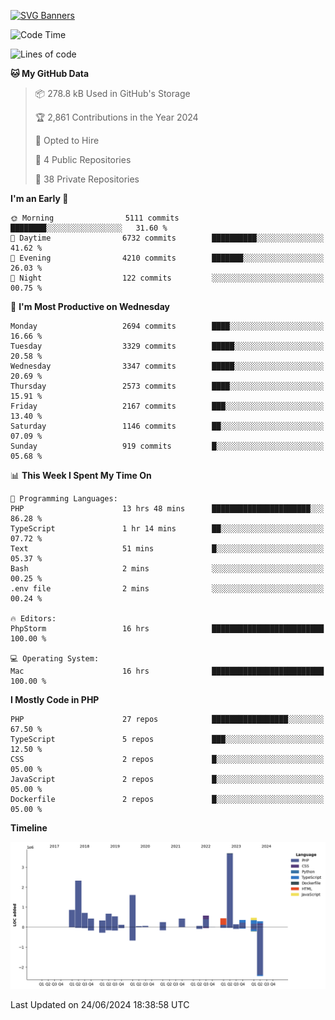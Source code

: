 [![SVG Banners](https://svg-banners.vercel.app/api?type=glitch&text1=Gere_Lajos%F0%9F%92%BB&width=800&height=400)](https://github.com/Akshay090/svg-banners)

<!--START_SECTION:waka-->
![Code Time](http://img.shields.io/badge/Code%20Time-1%2C737%20hrs%2043%20mins-blue)

![Lines of code](https://img.shields.io/badge/From%20Hello%20World%20I%27ve%20Written-14.3%20million%20lines%20of%20code-blue)

**🐱 My GitHub Data** 

> 📦 278.8 kB Used in GitHub's Storage 
 > 
> 🏆 2,861 Contributions in the Year 2024
 > 
> 💼 Opted to Hire
 > 
> 📜 4 Public Repositories 
 > 
> 🔑 38 Private Repositories 
 > 
**I'm an Early 🐤** 

```text
🌞 Morning                5111 commits        ████████░░░░░░░░░░░░░░░░░   31.60 % 
🌆 Daytime                6732 commits        ██████████░░░░░░░░░░░░░░░   41.62 % 
🌃 Evening                4210 commits        ███████░░░░░░░░░░░░░░░░░░   26.03 % 
🌙 Night                  122 commits         ░░░░░░░░░░░░░░░░░░░░░░░░░   00.75 % 
```
📅 **I'm Most Productive on Wednesday** 

```text
Monday                   2694 commits        ████░░░░░░░░░░░░░░░░░░░░░   16.66 % 
Tuesday                  3329 commits        █████░░░░░░░░░░░░░░░░░░░░   20.58 % 
Wednesday                3347 commits        █████░░░░░░░░░░░░░░░░░░░░   20.69 % 
Thursday                 2573 commits        ████░░░░░░░░░░░░░░░░░░░░░   15.91 % 
Friday                   2167 commits        ███░░░░░░░░░░░░░░░░░░░░░░   13.40 % 
Saturday                 1146 commits        ██░░░░░░░░░░░░░░░░░░░░░░░   07.09 % 
Sunday                   919 commits         █░░░░░░░░░░░░░░░░░░░░░░░░   05.68 % 
```


📊 **This Week I Spent My Time On** 

```text
💬 Programming Languages: 
PHP                      13 hrs 48 mins      ██████████████████████░░░   86.28 % 
TypeScript               1 hr 14 mins        ██░░░░░░░░░░░░░░░░░░░░░░░   07.72 % 
Text                     51 mins             █░░░░░░░░░░░░░░░░░░░░░░░░   05.37 % 
Bash                     2 mins              ░░░░░░░░░░░░░░░░░░░░░░░░░   00.25 % 
.env file                2 mins              ░░░░░░░░░░░░░░░░░░░░░░░░░   00.24 % 

🔥 Editors: 
PhpStorm                 16 hrs              █████████████████████████   100.00 % 

💻 Operating System: 
Mac                      16 hrs              █████████████████████████   100.00 % 
```

**I Mostly Code in PHP** 

```text
PHP                      27 repos            █████████████████░░░░░░░░   67.50 % 
TypeScript               5 repos             ███░░░░░░░░░░░░░░░░░░░░░░   12.50 % 
CSS                      2 repos             █░░░░░░░░░░░░░░░░░░░░░░░░   05.00 % 
JavaScript               2 repos             █░░░░░░░░░░░░░░░░░░░░░░░░   05.00 % 
Dockerfile               2 repos             █░░░░░░░░░░░░░░░░░░░░░░░░   05.00 % 
```



**Timeline**

![Lines of Code chart](https://raw.githubusercontent.com/gere-lajos/gere-lajos/main/assets/bar_graph.png)


 Last Updated on 24/06/2024 18:38:58 UTC
<!--END_SECTION:waka-->
